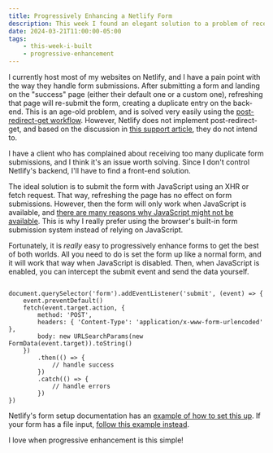 ```yaml
---
title: Progressively Enhancing a Netlify Form
description: This week I found an elegant solution to a problem of receiving duplicate form submissions on a website.
date: 2024-03-21T11:00:00-05:00
tags:
    - this-week-i-built
    - progressive-enhancement
---
```

I currently host most of my websites on Netlify, and I have a pain point with the way they handle form submissions. After submitting a form and landing on the "success" page (either their default one or a custom one), refreshing that page will re-submit the form, creating a duplicate entry on the back-end. This is an age-old problem, and is solved very easily using the [post-redirect-get workflow](https://en.wikipedia.org/wiki/Post/Redirect/Get). However, Netlify does not implement post-redirect-get, and based on the discussion in [this support article](https://answers.netlify.com/t/receiving-multiple-entries-for-a-single-form/25581/29?page=2), they do not intend to.

I have a client who has complained about receiving too many duplicate form submissions, and I think it's an issue worth solving. Since I don't control Netlify's backend, I'll have to find a front-end solution.

The ideal solution is to submit the form with JavaScript using an XHR or fetch request. That way, refreshing the page has no effect on form submissions. However, then the form will only work when JavaScript is available, and [there are many reasons why JavaScript might not be available](https://www.kryogenix.org/code/browser/everyonehasjs.html). This is why I really prefer using the browser's built-in form submission system instead of relying on JavaScript.

Fortunately, it is *really* easy to progressively enhance forms to get the best of both worlds. All you need to do is set the form up like a normal form, and it will work that way when JavaScript is disabled. Then, when JavaScript is enabled, you can intercept the submit event and send the data yourself.

<pre class="codeWrapper"><code class="language-javascript">
document.querySelector('form').addEventListener('submit', (event) => {
	event.preventDefault()
	fetch(event.target.action, {
		method: 'POST',
		headers: { 'Content-Type': 'application/x-www-form-urlencoded' },
		body: new URLSearchParams(new FormData(event.target)).toString()
	})
		.then(() => {
			// handle success
		})
		.catch(() => {
			// handle errors
		})
})
</code></pre>

Netlify's form setup documentation has an [example of how to set this up](https://docs.netlify.com/forms/setup/#submit-javascript-rendered-forms-with-ajax). If your form has a file input, [follow this example instead](https://docs.netlify.com/forms/setup/#submit-file-uploads-with-ajax).

I love when progressive enhancement is this simple!

<link rel="stylesheet" href="https://cdnjs.cloudflare.com/ajax/libs/prism/9000.0.1/themes/prism-tomorrow.min.css" integrity="sha512-kSwGoyIkfz4+hMo5jkJngSByil9jxJPKbweYec/UgS+S1EgE45qm4Gea7Ks2oxQ7qiYyyZRn66A9df2lMtjIsw==" crossorigin="anonymous" referrerpolicy="no-referrer">
<script src="https://cdnjs.cloudflare.com/ajax/libs/prism/9000.0.1/prism.min.js" integrity="sha512-UOoJElONeUNzQbbKQbjldDf9MwOHqxNz49NNJJ1d90yp+X9edsHyJoAs6O4K19CZGaIdjI5ohK+O2y5lBTW6uQ==" crossorigin="anonymous" referrerpolicy="no-referrer"></script>
<script src="https://cdnjs.cloudflare.com/ajax/libs/prism/9000.0.1/components/prism-javascript.min.js" integrity="sha512-yvw5BDA/GQu8umskpIOBhX2pDLrdOiriaK4kVxtD28QEGLV5rscmCfDjkrx52tIgzLgwzs1FsALV6eYDpGnEkQ==" crossorigin="anonymous" referrerpolicy="no-referrer"></script>
